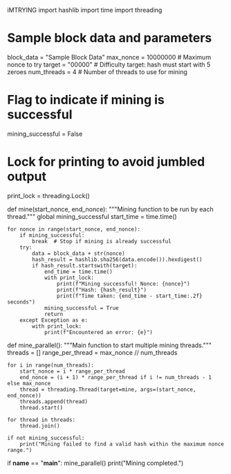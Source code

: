 iMTRYING
import hashlib
import time
import threading

# Sample block data and parameters
block_data = "Sample Block Data"
max_nonce = 10000000  # Maximum nonce to try
target = "00000"  # Difficulty target: hash must start with 5 zeroes
num_threads = 4  # Number of threads to use for mining

# Flag to indicate if mining is successful
mining_successful = False
# Lock for printing to avoid jumbled output
print_lock = threading.Lock()

def mine(start_nonce, end_nonce):
    """Mining function to be run by each thread."""
    global mining_successful
    start_time = time.time()

    for nonce in range(start_nonce, end_nonce):
        if mining_successful:
            break  # Stop if mining is already successful
        try:
            data = block_data + str(nonce)
            hash_result = hashlib.sha256(data.encode()).hexdigest()
            if hash_result.startswith(target):
                end_time = time.time()
                with print_lock:
                    print(f"Mining successful! Nonce: {nonce}")
                    print(f"Hash: {hash_result}")
                    print(f"Time taken: {end_time - start_time:.2f} seconds")
                mining_successful = True
                return
        except Exception as e:
            with print_lock:
                print(f"Encountered an error: {e}")

def mine_parallel():
    """Main function to start multiple mining threads."""
    threads = []
    range_per_thread = max_nonce // num_threads

    for i in range(num_threads):
        start_nonce = i * range_per_thread
        end_nonce = (i + 1) * range_per_thread if i != num_threads - 1 else max_nonce
        thread = threading.Thread(target=mine, args=(start_nonce, end_nonce))
        threads.append(thread)
        thread.start()
    
    for thread in threads:
        thread.join()
    
    if not mining_successful:
        print("Mining failed to find a valid hash within the maximum nonce range.")

if __name__ == "__main__":
    mine_parallel()
    print("Mining completed.")
